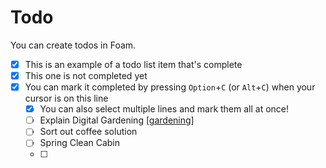 # Todo

You can create todos in Foam.

- [x] This is an example of a todo list item that's complete
- [x] This one is not completed yet
- [x] You can mark it completed by pressing `Option`+`C` (or `Alt`+`C`) when your cursor is on this line
  - [x] You can also select multiple lines and mark them all at once!
  - [ ] Explain Digital Gardening [[gardening]]
  - [ ] Sort out coffee solution
  - [ ] Spring Clean Cabin
  - [ ] 
  



[//begin]: # "Autogenerated link references for markdown compatibility"
[gardening]: gardening "Gardening"
[//end]: # "Autogenerated link references"